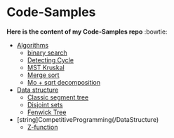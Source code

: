 # Code-Samples
**Here is the content of my Code-Samples repo** :bowtie:
- [Algorithms](CompetitiveProgramming/Algorithms)
  - [binary search](CompetitiveProgramming/Algorithms/BS.cpp)
  - [Detecting Cycle](CompetitiveProgramming/Algorithms/Detecting_Cycle.cpp)
  - [MST Kruskal](CompetitiveProgramming/Algorithms/MST_Kruskal.cpp)
  - [Merge sort](CompetitiveProgramming/Algorithms/Merge_Sort.cpp)
  - [Mo + sqrt decomposition](https://github.com/Abdulrahmannaser/codeforces/blob/master/86D.cpp)
- [Data structure](CompetitiveProgramming/DataStructure)
  - [Classic segment tree](CompetitiveProgramming/DataStructure/Classic_SegTree.cpp )
  - [Disjoint sets](CompetitiveProgramming/DataStructure/Disjoint-sets.cpp )
  - [Fenwick Tree](CompetitiveProgramming/DataStructure/FenwickTree.cpp )
- [string]CompetitiveProgramming(/DataStructure)
  - [Z-function](string/z.cpp )
